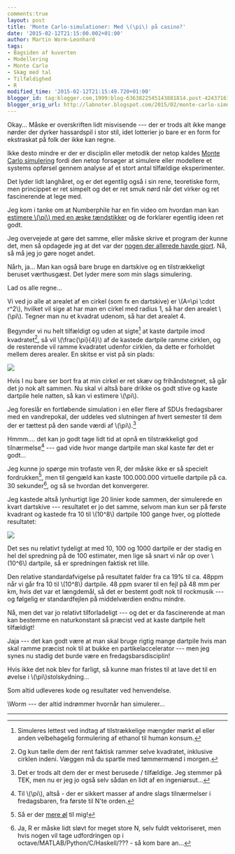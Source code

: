 ```yaml
---
comments:true
layout: post
title: 'Monte Carlo-simulationer: Med \(\pi\) på casino?'
date: '2015-02-12T21:15:00.002+01:00'
author: Martin Worm-Leonhard
tags:
- Bagsiden af kuverten
- Modellering
- Monte Carlo
- Skæg med tal
- Tilfældighed
- R
modified_time: '2015-02-12T21:15:49.720+01:00'
blogger_id: tag:blogger.com,1999:blog-6363822545143881814.post-4243716723419594477
blogger_orig_url: http://labnoter.blogspot.com/2015/02/monte-carlo-simulationer-med-pi-pa.html
---
```


Okay... Måske er overskriften lidt misvisende --- der er trods alt ikke
mange nørder der dyrker hassardspil i stor stil, idet lotterier jo bare
er en form for ekstraskat på folk der ikke kan regne.

Ikke desto mindre er der er disciplin eller metodik der netop kaldes
[Monte Carlo
simulering](http://en.wikipedia.org/wiki/Monte_Carlo_method) fordi den
netop forsøger at simulere eller modellere et systems opførsel gennem
analyse af et stort antal tilfældige eksperimenter.

Det lyder lidt langhåret, og er det egentlig også i sin rene, teoretiske
form, men princippet er ret simpelt og det er ret smuk nørd når det
virker og ret fascinerende at lege med.

Jeg kom i tanke om at Numberphile har en fin video om hvordan man kan
[estimere \\(\pi\\) med en æske
tændstikker](https://www.youtube.com/watch?v=sJVivjuMfWA) og de
forklarer egentlig ideen ret godt.

Jeg overvejede at gøre det samme, eller måske skrive et program der
kunne det, men så opdagede jeg at det var der [nogen der allerede havde
gjort](http://jsfiddle.net/alancnet/6QtZf/). Nå, så må jeg jo gøre noget
andet.

Nårh, ja... Man kan også bare bruge en dartskive og en tilstrækkeligt
beruset værthusgæst. Det lyder mere som min slags simulering.

Lad os alle regne...


Vi ved jo alle at arealet af en cirkel (som fx en dartskive) er
\\(A=\pi \cdot r^2\\), hvilket vil sige at har man en cirkel med
radius 1, så har den arealet \\(\pi\\). Tegner man nu et kvadrat
udenom, så har det arealet 4. 

Begynder vi nu helt tilfældigt og uden at
sigte[^1] at kaste dartpile imod kvadratet[^2], så vil
\\(\frac{\pi}{4}\\) af de kastede dartpile ramme cirklen, og de
resterende vil ramme kvadratet udenfor cirklen, da dette er forholdet
mellem deres arealer. En skitse er vist på sin plads:

[![]({{site.url}}/images/-c8PZHQ-vh-A/VN0BT78ntrI/AAAAAAAACpA/ZYbEqwPTQNg/s1600/2015-02-12%2B20.35.26-2.jpg)]({{site.url}}/images/-c8PZHQ-vh-A/VN0BT78ntrI/AAAAAAAACpA/ZYbEqwPTQNg/s1600/2015-02-12%2B20.35.26-2.jpg)

Hvis I nu bare ser bort fra at min cirkel er ret skæv og frihåndstegnet,
så går det jo nok alt sammen.
Nu skal vi altså bare drikke os godt stive og kaste dartpile hele
natten, så kan vi estimere \\(\pi\\). 

Jeg foreslår en fortløbende
simulation i en eller flere af SDUs fredagsbarer med en vandrepokal, der
uddeles ved slutningen af hvert semester til dem der er tættest på den
sande værdi af \\(\pi\\).[^3]

Hmmm.... det kan jo godt tage lidt tid at opnå en tilstrækkeligt god
tilnærmelse[^4] --- gad vide hvor mange dartpile man skal kaste før det
er godt...

Jeg kunne jo spørge min trofaste ven R, der måske ikke er så specielt
fordrukken[^5], men til gengæld kan kaste 100.000.000 virtuelle
dartpile på ca. 30 sekunder[^6], og så se hvordan det konvergerer.

Jeg kastede altså lynhurtigt lige 20 linier kode sammen, der simulerede
en kvart dartskive --- resultatet er jo det samme, selvom man kun ser på
første kvadrant og kastede fra 10 til \\(10^8\\) dartpile 100 gange hver, og
plottede resultatet:

[![]({{site.url}}/images/-5w-6sMVru9U/VN0FAMfmJFI/AAAAAAAACpM/Z9vqna-BHAk/s1600/montecarlopi.png)]({{site.url}}/images/-5w-6sMVru9U/VN0FAMfmJFI/AAAAAAAACpM/Z9vqna-BHAk/s1600/montecarlopi.png)

Det ses nu relativt tydeligt at med 10, 100 og 1000 dartpile er der
stadig en hel del spredning på de 100 estimater, men lige så snart vi
når op over \\(10^6\\) dartpile, så er spredningen faktisk ret lille.

Den relative standardafvigelse på resultatet falder fra ca 19% til ca.
48ppm når vi går fra 10 til \\(10^8\\) dartpile. 48 ppm svarer til en fejl på
48 mm per km, hvis det var et længdemål, så det er bestemt godt nok til
rockmusik --- og følgelig er standardfejlen på middelværdien endnu
mindre.

Nå, men det var jo relativt tilforladeligt --- og det er da fascinerende
at man kan bestemme en naturkonstant så præcist ved at kaste dartpile
helt tilfældigt!

Jaja --- det kan godt være at man skal bruge rigtig mange dartpile hvis
man skal ramme præcist nok til at bukke en partikelaccelerator --- men jeg
synes nu stadig det burde være en fredagsbarsdisciplin! 

Hvis ikke det
nok blev for farligt, så kunne man fristes til at lave det til en øvelse
i \\(\pi\\)stolskydning...

Som altid udleveres kode og resultater ved henvendelse.

\\Worm --- der altid indrømmer hvornår han simulerer...

------------------------------------------------------------------------

[^1]: Simuleres lettest ved indtag af tilstrækkelige mængder mørkt øl
    eller anden velbehagelig formulering af ethanol til human konsum.

[^2]: Og kun tælle dem der rent faktisk rammer selve kvadratet,
    inklusive cirklen indeni. Væggen må du spartle med tømmermænd i
    morgen.[^2a]

[^2a]: Som en af mine gode venner udtrykte det så smukt en gang: "Nogen
    danser med ulve. Jeg saver med tømmermænd"

[^3]: Det er trods alt dem der er mest berusede / tilfældige. Jeg
    stemmer på TEK, men nu er jeg jo også selv sådan en lidt af en
    ingeniørsut...

[^4]: Til \\(\\pi\\), altså - der er sikkert masser af andre slags
tilnærmelser i fredagsbaren, fra første til N'te orden.

[^5]: Så er der [mere øl](http://xkcd.com/323/) til mig!

[^6]: Ja, R er måske lidt sløvt for meget store N, selv fuldt
    vektoriseret, men hvis nogen vil tage udfordringen op i
    octave/MATLAB/Python/C/Haskell/??? - så kom bare an...

